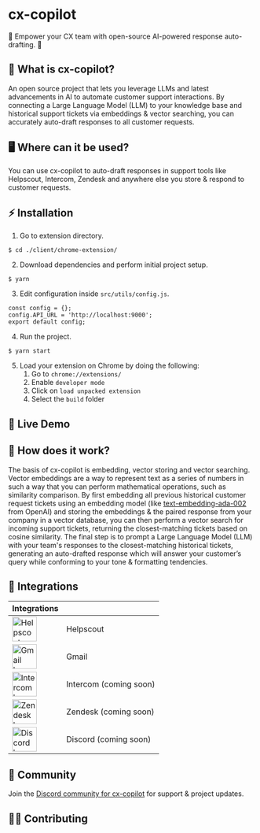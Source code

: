 # cx-copilot

🤖 Empower your CX team with open-source AI-powered response auto-drafting. 🤖

## 🤔 What is cx-copilot?

An open source project that lets you leverage LLMs and latest advancements in AI to automate customer support interactions. By connecting a Large Language Model (LLM) to your knowledge base and historical support tickets via embeddings & vector searching, you can accurately auto-draft responses to all customer requests.

## 🖥 Where can it be used?

You can use cx-copilot to auto-draft responses in support tools like Helpscout, Intercom, Zendesk and anywhere else you store & respond to customer requests.

## ⚡️ Installation

1. Go to extension directory.
```
$ cd ./client/chrome-extension/
```

2. Download dependencies and perform initial project setup.
```
$ yarn
```

3. Edit configuration inside `src/utils/config.js`.
```
const config = {};
config.API_URL = 'http://localhost:9000';
export default config;
```

4. Run the project.
```
$ yarn start
```

5. Load your extension on Chrome by doing the following:
    1. Go to `chrome://extensions/`
    2. Enable `developer mode`
    3. Click on `load unpacked extension`
    4. Select the `build` folder

## 🚀 Live Demo 



## 📖 How does it work?

The basis of cx-copilot is embedding, vector storing and vector searching. Vector embeddings are a way to represent text as a series of numbers in such a way that you can perform mathematical operations, such as similarity comparison. By first embedding all previous historical customer request tickets using an embedding model (like [text-embedding-ada-002](https://openai.com/blog/new-and-improved-embedding-model/) from OpenAI) and storing the embeddings & the paired response from your company in a vector database, you can then perform a vector search for incoming support tickets, returning the closest-matching tickets based on cosine similarity. The final step is to prompt a Large Language Model (LLM) with your team's responses to the closest-matching historical tickets, generating an auto-drafted response which will answer your customer’s query while conforming to your tone & formatting tendencies.

## 🔌 Integrations 

| Integrations |  |
|-------|---------|
| <img src="https://style.helpscout.com/images/logo/help-scout-logo-circle-blue.svg" alt="Helpscout logo" height="50px"> | Helpscout |
| <img src="https://www.svgrepo.com/download/303161/gmail-icon-logo.svg" alt="Gmail logo" height="50px"> | Gmail |
| <img src="https://cdn.worldvectorlogo.com/logos/intercom-1.svg" alt="Intercom logo" height="50px"> | Intercom (coming soon) |
| <img src="https://upload.wikimedia.org/wikipedia/commons/thumb/c/c8/Zendesk_logo.svg/2560px-Zendesk_logo.svg.png" alt="Zendesk logo" height="50px"> | Zendesk (coming soon) |
| <img src="https://www.svgrepo.com/show/353655/discord-icon.svg" alt="Discord logo" height="50px"> | Discord (coming soon) |

## 📱 Community

Join the [Discord community for cx-copilot](https://discord.gg/XhPnzxhm6y) for support & project updates.

## 👩‍💻 Contributing
